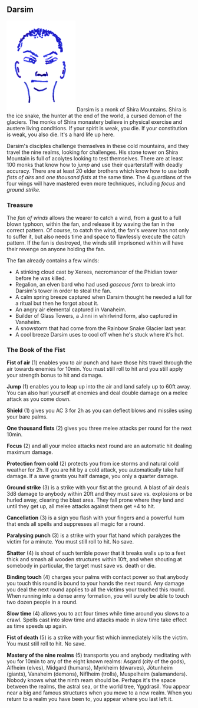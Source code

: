 ## Darsim

![Darsim](Darsim.png)
Darsim is a monk of Shira Mountains. Shira is the ice snake, the hunter at the end of the world, a cursed demon of the glaciers. The monks of Shira monastery believe in physical exercise and austere living conditions. If your spirit is weak, you die. If your constitution is weak, you also die. It's a hard life up here.

Darsim's disciples challenge themselves in these cold mountains, and they travel the nine realms, looking for challenges. His stone tower on Shira Mountain is full of acolytes looking to test themselves. There are at least 100 monks that know how to *jump* and use their quarterstaff with deadly accuracy. There are at least 20 elder brothers which know how to use both *fists of airs* and *one thousand fists* at the same time. The 4 guardians of the four wings will have mastered even more techniques, including *focus* and *ground strike*.

### Treasure

The *fan of winds* allows the wearer to catch a wind, from a gust to a full blown typhoon, within the fan, and release it by waving the fan in the correct pattern. Of course, to catch the wind, the fan's wearer has not only to suffer it, but also needs time and space to flawlessly execute the catch pattern. If the fan is destroyed, the winds still imprisoned within will have their revenge on anyone holding the fan.

The fan already contains a few winds:

* A stinking cloud cast by Xerxes, necromancer of the Phidian tower before he was killed.
* Regalion, an elven bard who had used *gaseous form* to break into Darsim's tower in order to steal the fan.
* A calm spring breeze captured when Darsim thought he needed a lull for a ritual but then he forgot about it.
* An angry air elemental captured in Vanaheim.
* Builder of Glass Towers, a Jinni in whirlwind form, also captured in Vanaheim.
* A snowstorm that had come from the Rainbow Snake Glacier last year.
* A cool breeze Darsim uses to cool off when he's stuck where it's hot.

### The Book of the Fist


**Fist of air** (1) enables you to air punch and have those hits travel through the air towards enemies for 10min. You must still roll to hit and you still apply your strength bonus to hit and damage.

**Jump** (1) enables you to leap up into the air and land safely up to 60ft away. You can also hurl yourself at enemies and deal double damage on a melee attack as you come down.

**Shield** (1) gives you AC 3 for 2h as you can deflect blows and missiles using your bare palms.

**One thousand fists** (2) gives you three melee attacks per round for the next 10min.

**Focus** (2) and all your melee attacks next round are an automatic hit dealing maximum damage.

**Protection from cold** (2) protects you from ice storms and natural cold weather for 2h. If you are hit by a cold attack, you automatically take half damage. If a save grants you half damage, you only a quarter damage.

**Ground strike** (3) is a strike with your fist at the ground. A blast of air deals 3d8 damage to anybody within 20ft and they must save vs. explosions or be hurled away, clearing the blast area. They fall prone where they land and until they get up, all melee attacks against them get +4 to hit.

**Cancellation** (3) is a sign you flash with your fingers and a powerful hum that ends all spells and suppresses all magic for a round.

**Paralysing punch** (3) is a strike with your flat hand which paralyzes the victim for a minute. You must still roll to hit. No save.

**Shatter** (4) is shout of such terrible power that it breaks walls up to a feet thick and smash all wooden structures within 10ft, and when shouting at somebody in particular, the target must save vs. death or die.

**Binding touch** (4) charges your palms with contact power so that anybody you touch this round is bound to your hands the next round. Any damage you deal the next round applies to all the victims your touched this round. When running into a dense army formation, you will surely be able to touch two dozen people in a round.

**Slow time** (4) allows you to act four times while time around you slows to a crawl. Spells cast into slow time and attacks made in slow time take effect as time speeds up again.

**Fist of death** (5) is a strike with your fist which immediately kills the victim. You must still roll to hit. No save.

**Mastery of the nine realms** (5) transports you and anybody meditating with you for 10min to any of the eight known realms: Asgard (city of the gods), Alfheim (elves), Midgard (humans), Myrkheim (dwarves), Jötunheim (giants), Vanaheim (demons), Niflheim (trolls), Muspelheim (salamanders). Nobody knows what the ninth ream should be. Perhaps it's the space between the realms, the astral sea, or the world tree, Yggdrasil. You appear near a big and famous structures when you move to a new realm. When you return to a realm you have been to, you appear where you last left it.
